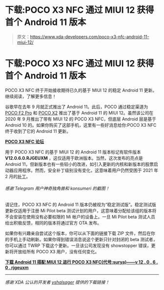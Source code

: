 # 下载:POCO X3 NFC 通过 MIUI 12 获得首个 Android 11 版本

> 原文：<https://www.xda-developers.com/poco-x3-nfc-android-11-miui-12/>

# 下载:POCO X3 NFC 通过 MIUI 12 获得首个 Android 11 版本

POCO X3 NFC 终于开始接收期待已久的基于 MIUI 12 的稳定 Android 11 更新。继续阅读，了解更多信息！

谷歌早在去年 9 月就正式推出了 Android 11。此后，POCO 通过稳定渠道为 [POCO F2 Pro](https://www.xda-developers.com/poco-f2-pro-android-11-update-miui-12/) 和 [POCO X2](https://www.xda-developers.com/poco-x2-android-11-miui-12/) 推出了基于 Android 11 的 MIUI 12。虽然该公司在 2020 年 9 月推出了带有 MIUI 12 的 POCO X3 NFC，但底层 Android 层是基于 Android 10 的。如果你购买了这部手机，这里有一些好消息给你:POCO X3 NFC 终于收到了它的 Android 11 更新。

**[POCO X3 NFC 论坛](https://forum.xda-developers.com/c/xiaomi-poco-x3-nfc.11523/)**

用于 POCO X3 NFC 的基于 MIUI 12 的 Android 11 版本标记有软件版本 **V12.0.6.0.RJGEUXM** ，这仅适用于欧洲版本。当然，这次发布的亮点是 Android 11，但新版本也有一些较小的改进，如引入更新的内核和新版本的股票启动器应用程序。然而，安全补丁级别没有变化，这意味着用户仍然受困于 2021 年 2 月的[补丁](https://www.xda-developers.com/february-2021-android-security-update/)。

###### *感谢 Telegram 用户神奇独角兽和 konsumeri 的截图！*

请记住，POCO X3 NFC 的 Android 11 版本仍被视为“稳定测试版”。稳定测试版更新仅适用于注册 Mi Pilot beta 测试计划的用户，这意味着分配给该组的版本将不会安装在使用没有必要权限的 Mi 帐户的设备上。一旦 Mi Pilot beta 测试人员给出积极反馈，相同的版本将通过官方 OTA 发布。

如果你有兴趣亲自尝试这个版本，你可以从下面的链接下载 ZIP 文件，然后在你的手机上手动刷新。如果你得到错误消息说这个更新只针对封闭的 beta 测试者，你可以通过 TWRP 下载这个更新。一旦该公司发现没有 showstopper 错误，更新将开放给所有 POCO X3 用户，没有任何变化。

**[下载 Android 11 搭配 MIUI 12 进行 POCO X3 NFC(代号:surya)——v 12 . 0 . 6 . 0 . rjgeuxm](https://bigota.d.miui.com/V12.0.6.0.RJGEUXM/miui_SURYAEEAGlobal_V12.0.6.0.RJGEUXM_246b1aa34f_11.0.zip)**

* * *

*感谢 XDA 公认的开发者 [yshalsager](https://forum.xda-developers.com/m/yshalsager.6084385/) 提供的下载链接！*
